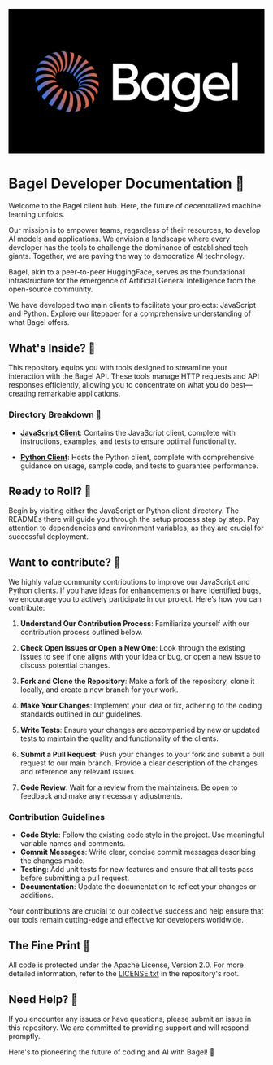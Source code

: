 ![alt text](<bagel_logo.png>)


# Bagel Developer Documentation 🥯

Welcome to the Bagel client hub. Here, the future of decentralized machine learning unfolds.

Our mission is to empower teams, regardless of their resources, to develop AI models and applications. We envision a landscape where every developer has the tools to challenge the dominance of established tech giants. Together, we are paving the way to democratize AI technology.

Bagel, akin to a peer-to-peer HuggingFace, serves as the foundational infrastructure for the emergence of Artificial General Intelligence from the open-source community.

We have developed two main clients to facilitate your projects: JavaScript and Python. Explore our litepaper for a comprehensive understanding of what Bagel offers.

## What's Inside? 🥯

This repository equips you with tools designed to streamline your interaction with the Bagel API. These tools manage HTTP requests and API responses efficiently, allowing you to concentrate on what you do best—creating remarkable applications.

### Directory Breakdown 🥯

- **[JavaScript Client](https://github.com/BagelNetwork/Client/tree/main/javascript)**: Contains the JavaScript client, complete with instructions, examples, and tests to ensure optimal functionality.
  
- **[Python Client](https://github.com/BagelNetwork/Client/tree/main/python)**: Hosts the Python client, complete with comprehensive guidance on usage, sample code, and tests to guarantee performance.

## Ready to Roll? 🥯

Begin by visiting either the JavaScript or Python client directory. The READMEs there will guide you through the setup process step by step. Pay attention to dependencies and environment variables, as they are crucial for successful deployment.

## Want to contribute? 🥯

We highly value community contributions to improve our JavaScript and Python clients. If you have ideas for enhancements or have identified bugs, we encourage you to actively participate in our project. Here’s how you can contribute:

1. **Understand Our Contribution Process**: Familiarize yourself with our contribution process outlined below.

2. **Check Open Issues or Open a New One**: Look through the existing issues to see if one aligns with your idea or bug, or open a new issue to discuss potential changes.

3. **Fork and Clone the Repository**: Make a fork of the repository, clone it locally, and create a new branch for your work.

4. **Make Your Changes**: Implement your idea or fix, adhering to the coding standards outlined in our guidelines.

5. **Write Tests**: Ensure your changes are accompanied by new or updated tests to maintain the quality and functionality of the clients.

6. **Submit a Pull Request**: Push your changes to your fork and submit a pull request to our main branch. Provide a clear description of the changes and reference any relevant issues.

7. **Code Review**: Wait for a review from the maintainers. Be open to feedback and make any necessary adjustments.

### Contribution Guidelines

- **Code Style**: Follow the existing code style in the project. Use meaningful variable names and comments.
- **Commit Messages**: Write clear, concise commit messages describing the changes made.
- **Testing**: Add unit tests for new features and ensure that all tests pass before submitting a pull request.
- **Documentation**: Update the documentation to reflect your changes or additions.

Your contributions are crucial to our collective success and help ensure that our tools remain cutting-edge and effective for developers worldwide.

## The Fine Print 🥯

All code is protected under the Apache License, Version 2.0. For more detailed information, refer to the [LICENSE.txt](LICENSE.txt) in the repository's root.

## Need Help? 🥯

If you encounter any issues or have questions, please submit an issue in this repository. We are committed to providing support and will respond promptly.

Here's to pioneering the future of coding and AI with Bagel! 🥯
